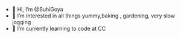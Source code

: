 - 👋 Hi, I’m @SuhiGoya
- 👀 I’m interested in all things yummy,baking , gardening, very slow jogging
- 🌱 I’m currently learning to code at CC 



